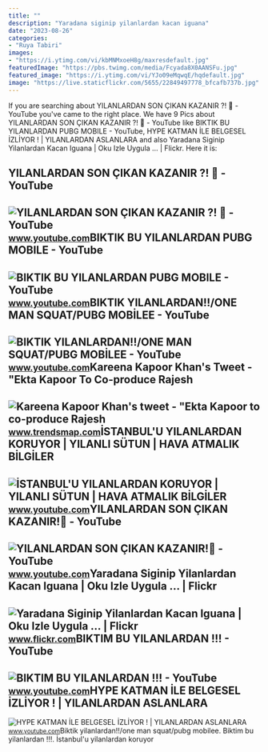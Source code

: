 ```yaml
---
title: ""
description: "Yaradana siginip yilanlardan kacan iguana"
date: "2023-08-26"
categories:
- "Ruya Tabiri"
images:
- "https://i.ytimg.com/vi/kbMNMxoeH8g/maxresdefault.jpg"
featuredImage: "https://pbs.twimg.com/media/Fcyada8X0AANSFu.jpg"
featured_image: "https://i.ytimg.com/vi/YJo09eMqwqE/hqdefault.jpg"
image: "https://live.staticflickr.com/5655/22849497778_bfcafb737b.jpg"
---
```


If you are searching about YILANLARDAN SON ÇIKAN KAZANIR ?! 🐍 - YouTube you've came to the right place. We have 9 Pics about YILANLARDAN SON ÇIKAN KAZANIR ?! 🐍 - YouTube like BIKTIK BU YILANLARDAN PUBG MOBILE - YouTube, HYPE KATMAN İLE BELGESEL İZLİYOR ! | YILANLARDAN ASLANLARA and also Yaradana Siginip Yilanlardan Kacan Iguana | Oku Izle Uygula … | Flickr. Here it is:

YILANLARDAN SON ÇIKAN KAZANIR ?! 🐍 - YouTube
--------------------------------------------

 ![YILANLARDAN SON ÇIKAN KAZANIR ?! 🐍 - YouTube](https://i.ytimg.com/vi/0hBS9Mf1CZo/maxresdefault.jpg) <small>www.youtube.com</small>BIKTIK BU YILANLARDAN PUBG MOBILE - YouTube
-------------------------------------------

 ![BIKTIK BU YILANLARDAN  PUBG MOBILE  - YouTube](https://i.ytimg.com/vi/kbMNMxoeH8g/maxresdefault.jpg) <small>www.youtube.com</small>BIKTIK YILANLARDAN!!/ONE MAN SQUAT/PUBG MOBİLEE - YouTube
---------------------------------------------------------

 ![BIKTIK YILANLARDAN!!/ONE MAN SQUAT/PUBG MOBİLEE - YouTube](https://i.ytimg.com/vi/ucTKqHbXm6A/maxresdefault.jpg) <small>www.youtube.com</small>Kareena Kapoor Khan's Tweet - "Ekta Kapoor To Co-produce Rajesh
---------------------------------------------------------------

 ![Kareena Kapoor Khan's tweet - "Ekta Kapoor to co-produce Rajesh](https://pbs.twimg.com/media/Fcyada8X0AANSFu.jpg) <small>www.trendsmap.com</small>İSTANBUL'U YILANLARDAN KORUYOR | YILANLI SÜTUN | HAVA ATMALIK BİLGİLER
----------------------------------------------------------------------

 ![İSTANBUL'U YILANLARDAN KORUYOR | YILANLI SÜTUN | HAVA ATMALIK BİLGİLER](https://i.ytimg.com/vi/k9SsQgQvr2o/maxresdefault.jpg) <small>www.youtube.com</small>YILANLARDAN SON ÇIKAN KAZANIR!🐍 - YouTube
-----------------------------------------

 ![YILANLARDAN SON ÇIKAN KAZANIR!🐍 - YouTube](https://i.ytimg.com/vi/S6b7nAomDnw/hqdefault.jpg) <small>www.youtube.com</small>Yaradana Siginip Yilanlardan Kacan Iguana | Oku Izle Uygula … | Flickr
----------------------------------------------------------------------

 ![Yaradana Siginip Yilanlardan Kacan Iguana | Oku Izle Uygula … | Flickr](https://live.staticflickr.com/5655/22849497778_bfcafb737b.jpg) <small>www.flickr.com</small>BIKTIM BU YILANLARDAN !!! - YouTube
-----------------------------------

 ![BIKTIM BU YILANLARDAN !!! - YouTube](https://i.ytimg.com/vi/YJo09eMqwqE/hqdefault.jpg) <small>www.youtube.com</small>HYPE KATMAN İLE BELGESEL İZLİYOR ! | YILANLARDAN ASLANLARA
----------------------------------------------------------

 ![HYPE KATMAN İLE BELGESEL İZLİYOR ! | YILANLARDAN ASLANLARA](https://i.ytimg.com/vi/jWqPvmJ0VuU/maxresdefault.jpg) <small>www.youtube.com</small>Biktik yilanlardan!!/one man squat/pubg mobi̇lee. Biktim bu yilanlardan !!!. İstanbul'u yilanlardan koruyor
